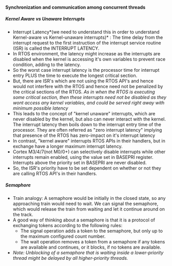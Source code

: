 #### Synchronization and communication among concurrent threads
##### Kernel Aware vs Unaware Interrupts
- Interrupt Latency*(we need to understand this in order to understand Kernel-aware vs Kernel-unaware interrupts)* : The time delay from the interrupt request to the first instruction of the interrupt service routine (ISR) is called the INTERRUPT LATENCY.
- In RTOS environment, the latency might increase as the interrupts are disabled when the kernel is accessing it's own variables to prevent race condition, adding to the latency.
- So the worst case interrupt latency is the processor time for interrupt entry PLUS the time to execute the longest critical section.
- But, there are ISR's which are not using the RTOS API's and hence would not interfere with the RTOS and hence need not be penalized by the critical sections of the RTOS. *As in when the RTOS is executing some critical section, then these interrupts need not be disabled as they wont access any kernel variables, and could be served right away with minimum possible latency*
- This leads to the concept of "kernel unaware" interrupts, which are never disabled by the kernel, but also can never interact with the kernel. The interrupt latency then boils down to the interrupt entry time of the processor. They are often referred as "zero interrupt latency" implying that presence of the RTOS has zero-impact on it's interrupt latency
- In contrast, "kernel aware" interrupts RTOS APIs in their handlers, but in exchange have a longer maximum interrupt latency.
- Cortex M3/4/7(not M0/0+) can selectively disable interrupts while other interrupts remain enabled, using the value set in BASEPRI register. Interrupts above the priority set in BASEPRI are never disabled.
- So, the ISR's priority have to be set dependent on whether or not they are calling RTOS API's in their handlers.

##### Semaphore
- Train analogy: A semaphore would be initially in the closed state, so any approaching train would need to wait. We can signal the semaphore, which would release the train from waiting and let it continue around on the track.
- A good way of thinking about a semaphore is that it is a protocol of exchanging tokens according to the following rules:
	- The signal operation adds a token to the semaphore, but only up to the maximum configured count number.
	- The wait operation removes a token from a semaphore if any tokens are available and continues, or it blocks, if no tokens are available.
- *Note:  Unblocking of a semaphore that is waiting inside a lower-priority thread might be delayed by all higher-priority threads.*
